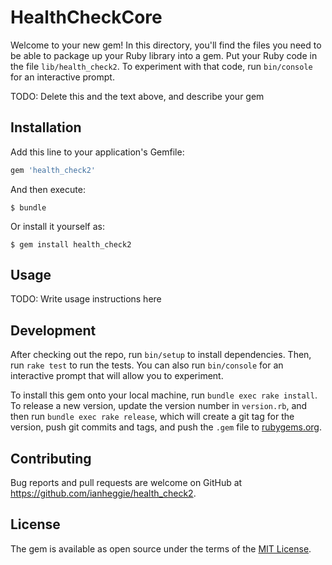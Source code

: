 # HealthCheckCore

Welcome to your new gem! In this directory, you'll find the files you need to be able to package up your Ruby library into a gem. Put your Ruby code in the file `lib/health_check2`. To experiment with that code, run `bin/console` for an interactive prompt.

TODO: Delete this and the text above, and describe your gem

## Installation

Add this line to your application's Gemfile:

```ruby
gem 'health_check2'
```

And then execute:

    $ bundle

Or install it yourself as:

    $ gem install health_check2

## Usage

TODO: Write usage instructions here

## Development

After checking out the repo, run `bin/setup` to install dependencies. Then, run `rake test` to run the tests. You can also run `bin/console` for an interactive prompt that will allow you to experiment.

To install this gem onto your local machine, run `bundle exec rake install`. To release a new version, update the version number in `version.rb`, and then run `bundle exec rake release`, which will create a git tag for the version, push git commits and tags, and push the `.gem` file to [rubygems.org](https://rubygems.org).

## Contributing

Bug reports and pull requests are welcome on GitHub at https://github.com/ianheggie/health_check2.

## License

The gem is available as open source under the terms of the [MIT License](https://opensource.org/licenses/MIT).
